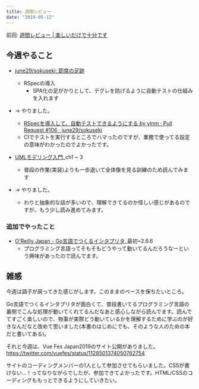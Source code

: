 ```yaml
---
title: 週間レビュー
date: "2019-05-12"
---
```


前回: [週間レビュー | 楽しいだけで十分です](https://yinm.info/20190505/)

## 今週やること
- [june29/sokuseki: 即席の足跡](https://github.com/june29/sokuseki)
  - RSpecの導入
    - SPA化の足がかりとして、デグレを防げるように自動テストの仕組みを入れます
- -> やりました。
  - [RSpecを導入して、自動テストできるようにする by yinm · Pull Request #106 · june29/sokuseki](https://github.com/june29/sokuseki/pull/106)
  - CIでテストを実行するところでハマったのですが、業務で使ってる設定の意味がわかったのでよかったです。

- [UMLモデリング入門](https://www.amazon.co.jp/UML%E3%83%A2%E3%83%87%E3%83%AA%E3%83%B3%E3%82%B0%E5%85%A5%E9%96%80-%E5%85%90%E7%8E%89-%E5%85%AC%E4%BF%A1/dp/4822283585)_ch1 ~ 3
  - 普段の作業(実装)よりも一歩退いて全体像を見る訓練のため読んでみます
- -> やりました。
  - わりと抽象的な話が多いので、理解できてるのか怪しい感じがあるのですが、もう少し読み進めてみます。

### 追加でやったこと
- [O'Reilly Japan - Go言語でつくるインタプリタ](https://www.oreilly.co.jp/books/9784873118222/)_最初~2.6.6
  - プログラミング言語ってそもそもどうやって動いてるんだろうなーという興味があったので読んでます。

## 雑感
今週は調子が戻ってきた感じがします。このままのペースを保ちたいところ。

Go言語でつくるインタプリタが面白くて、普段書いてるプログラミング言語の裏側でこんな処理が動いてくれてるんだなあと感心しながら読んでます。読んでてすごく楽しいので、物事が実際どう動いているかを理解するために学ぶのが好きなんだなと改めて思いました(本書のはじめにでも、そのような人のための本だと書いてある)。

それと今週は、Vue Fes Japan2019のサイト公開がありました。
https://twitter.com/vuefes/status/1128501374050762754

サイトのコーディングメンバーの1人として参加させてもらいました。CSSが書けない...！ってなりながらでしたが、参加できてよかったです。HTML/CSSのコーディングももっとできるようにしていきたい。
